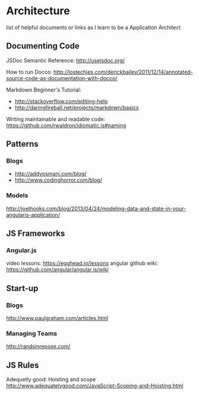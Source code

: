 Architecture
============

list of helpful documents or links as I learn to be a Application Architect

Documenting Code
----------------

JSDoc Semantic Reference: http://usejsdoc.org/

How to run Docco: http://lostechies.com/derickbailey/2011/12/14/annotated-source-code-as-documentation-with-docco/

Markdown Beginner's Tutorial:  
- http://stackoverflow.com/editing-help
- http://daringfireball.net/projects/markdown/basics
        

Writing maintainable and readable code: https://github.com/rwaldron/idiomatic.js#naming

Patterns
--------
### Blogs
- http://addyosmani.com/blog/
- http://www.codinghorror.com/blog/

### Models
http://joelhooks.com/blog/2013/04/24/modeling-data-and-state-in-your-angularjs-application/

JS Frameworks
-------------

### Angular.js
video lessons: https://egghead.io/lessons
angular github wiki: https://github.com/angular/angular.js/wiki

Start-up
--------------
### Blogs
http://www.paulgraham.com/articles.html

### Managing Teams
http://randsinrepose.com/

JS Rules
---
Adequetly good: Hoisting and scope http://www.adequatelygood.com/JavaScript-Scoping-and-Hoisting.html
